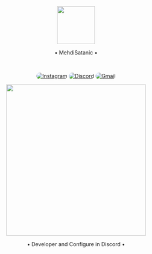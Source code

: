 <div align="center">
<img src="https://media.discordapp.net/attachments/959980033676542023/996684575117942854/1657698512966.png" align="center" height="100" width="100" /></br>
<p>• MehdiSatanic •</p>
</div></br>

<p align="center">
    <a href="https://instagram.com/satanic_officiall"><img src="https://img.shields.io/badge/Instagram-323540?style=for-the-badge&logo=instagram&logoColor=5294E2" style="border-radius:15px" alt="Instagram"></a>
    <a href="https://discordapp.com/users/364325893688262657"><img src="https://img.shields.io/badge/Discord-323540?style=for-the-badge&logo=discord&logoColor=5294E2" style="border-radius:15px" alt="Discord"></a>
    <a href="mailto:discord.najafi7299@gmail.com"><img src="https://img.shields.io/badge/Gmail-323540?style=for-the-badge&logo=gmail&logoColor=5294E2" alt="Gmail" style="border-radius:15px"></a>
</p>


<div align="center">
<img src="https://media.discordapp.net/attachments/954059477810815007/996688120479227984/IMG_20220713_123203.jpg" align="center" height="400" width="370" /></br>

<div align="center">
  <p>• Developer and Configure in Discord •</p>
</div></br>
